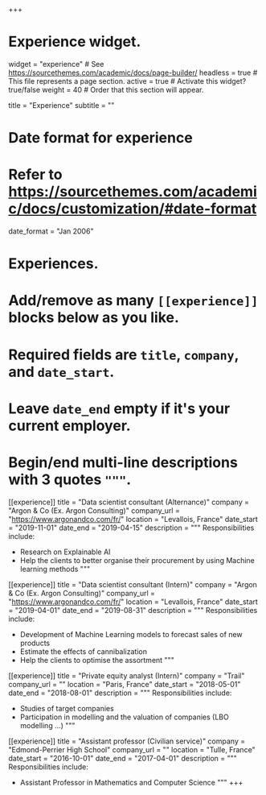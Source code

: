 +++
# Experience widget.
widget = "experience"  # See https://sourcethemes.com/academic/docs/page-builder/
headless = true  # This file represents a page section.
active = true  # Activate this widget? true/false
weight = 40  # Order that this section will appear.

title = "Experience"
subtitle = ""

# Date format for experience
#   Refer to https://sourcethemes.com/academic/docs/customization/#date-format
date_format = "Jan 2006"

# Experiences.
#   Add/remove as many `[[experience]]` blocks below as you like.
#   Required fields are `title`, `company`, and `date_start`.
#   Leave `date_end` empty if it's your current employer.
#   Begin/end multi-line descriptions with 3 quotes `"""`.

[[experience]]
  title = "Data scientist consultant (Alternance)"
  company = "Argon & Co (Ex. Argon Consulting)"
  company_url = "https://www.argonandco.com/fr/"
  location = "Levallois, France"
  date_start = "2019-11-01"
  date_end = "2019-04-15"
  description = """
  Responsibilities include:
  
  * Research on Explainable AI
  * Help the clients to better organise their procurement by using Machine learning methods
  """


[[experience]]
  title = "Data scientist consultant (Intern)"
  company = "Argon & Co (Ex. Argon Consulting)"
  company_url = "https://www.argonandco.com/fr/"
  location = "Levallois, France"
  date_start = "2019-04-01"
  date_end = "2019-08-31"
  description = """
  Responsibilities include:
  
  * Development of Machine Learning models to forecast sales of new products
  * Estimate the effects of cannibalization
  * Help the clients to optimise the assortment
  """

[[experience]]
  title = "Private equity analyst (Intern)"
  company = "Trail"
  company_url = ""
  location = "Paris, France"
  date_start = "2018-05-01"
  date_end = "2018-08-01"
  description = """
  Responsibilities include:
  
  * Studies of target companies
  * Participation in modelling and the valuation of companies (LBO modelling ...)
  """

[[experience]]
  title = "Assistant professor (Civilian service)"
  company = "Edmond-Perrier High School"
  company_url = ""
  location = "Tulle, France"
  date_start = "2016-10-01"
  date_end = "2017-04-01"
  description = """
  Responsibilities include:
  
  * Assistant Professor in Mathematics and Computer Science
   """
+++

